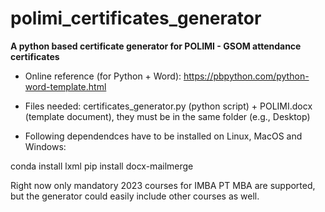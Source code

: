 # polimi_certificates_generator
**A python based certificate generator for POLIMI - GSOM attendance certificates**

- Online reference (for Python + Word): https://pbpython.com/python-word-template.html

- Files needed: certificates_generator.py (python script) + POLIMI.docx (template document), they must be in the same folder (e.g., Desktop)
 
- Following dependendces have to be installed on Linux, MacOS and Windows: 

conda install lxml
pip install docx-mailmerge

Right now only mandatory 2023 courses for IMBA PT MBA are supported, but the generator could easily include other courses as well.
